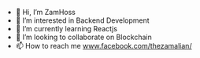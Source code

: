 - 👋 Hi, I’m ZamHoss
- 👀 I’m interested in Backend Development
- 🌱 I’m currently learning Reactjs
- 💞️ I’m looking to collaborate on Blockchain
- 📫 How to reach me www.facebook.com/thezamalian/

<!---
thezamalian/thezamalian is a ✨ special ✨ repository because its `README.md` (this file) appears on your GitHub profile.
You can click the Preview link to take a look at your changes.
--->
